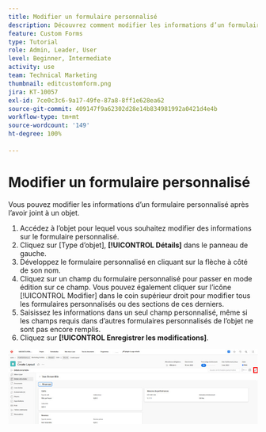```yaml
---
title: Modifier un formulaire personnalisé
description: Découvrez comment modifier les informations d’un formulaire personnalisé une fois qu’il est joint à un objet.
feature: Custom Forms
type: Tutorial
role: Admin, Leader, User
level: Beginner, Intermediate
activity: use
team: Technical Marketing
thumbnail: editcustomform.png
jira: KT-10057
exl-id: 7ce0c3c6-9a17-49fe-87a8-8ff1e628ea62
source-git-commit: 409147f9a62302d28e14b834981992a0421d4e4b
workflow-type: tm+mt
source-wordcount: '149'
ht-degree: 100%

---
```


# Modifier un formulaire personnalisé

<!---
21.4 updates have been made here
--->

Vous pouvez modifier les informations d’un formulaire personnalisé après l’avoir joint à un objet.

1. Accédez à l’objet pour lequel vous souhaitez modifier des informations sur le formulaire personnalisé.
1. Cliquez sur [Type d’objet], **[!UICONTROL Détails]** dans le panneau de gauche.
1. Développez le formulaire personnalisé en cliquant sur la flèche à côté de son nom.
1. Cliquez sur un champ du formulaire personnalisé pour passer en mode édition sur ce champ. Vous pouvez également cliquer sur l’icône [!UICONTROL Modifier] dans le coin supérieur droit pour modifier tous les formulaires personnalisés ou des sections de ces derniers.
1. Saisissez les informations dans un seul champ personnalisé, même si les champs requis dans d’autres formulaires personnalisés de l’objet ne sont pas encore remplis.
1. Cliquez sur **[!UICONTROL Enregistrer les modifications]**.

![Fenêtre Détails de la tâche présentant un formulaire personnalisé en cours de modification](assets/custom-forms-edit-a-custom-form.jpg)
